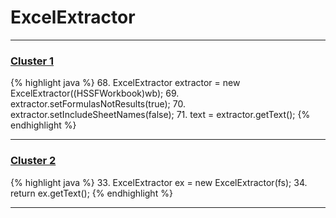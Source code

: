 # ExcelExtractor

***

### [Cluster 1](./1)
{% highlight java %}
68. ExcelExtractor extractor = new ExcelExtractor((HSSFWorkbook)wb);
69. extractor.setFormulasNotResults(true);
70. extractor.setIncludeSheetNames(false);
71. text = extractor.getText();
{% endhighlight %}

***

### [Cluster 2](./2)
{% highlight java %}
33. ExcelExtractor ex = new ExcelExtractor(fs);
34. return ex.getText();
{% endhighlight %}

***

